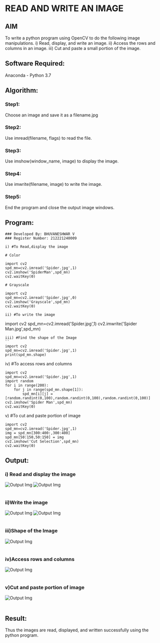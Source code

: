 # READ AND WRITE AN IMAGE
## AIM
To write a python program using OpenCV to do the following image manipulations.
i) Read, display, and write an image.
ii) Access the rows and columns in an image.
iii) Cut and paste a small portion of the image.

## Software Required:
Anaconda - Python 3.7
## Algorithm:
### Step1:
Choose an image and save it as a filename.jpg
### Step2:
Use imread(filename, flags) to read the file.
### Step3:
Use imshow(window_name, image) to display the image.
### Step4:
Use imwrite(filename, image) to write the image.
### Step5:
End the program and close the output image windows.
## Program:
```
### Developed By: BHUVANESHWAR V
### Register Number: 212221240009

i) #To Read,display the image

# Color

import cv2
spd_mn=cv2.imread('Spider.jpg',1)
cv2.imshow('SpiderMan',spd_mn)
cv2.waitKey(0)
```
```
# Grayscale

import cv2
spd_mn=cv2.imread('Spider.jpg',0)
cv2.imshow('Grayscale',spd_mn)
cv2.waitKey(0)
```
```
ii) #To write the image
```
import cv2
spd_mn=cv2.imread('Spider.jpg',1)
cv2.imwrite('Spider Man.jpg',spd_mn)
```
iii) #Find the shape of the Image
``
import cv2
spd_mn=cv2.imread('Spider.jpg',1)
print(spd_mn.shape)
```
iv) #To access rows and columns
```
import cv2
spd_mn=cv2.imread('Spider.jpg',1)
import random
for i in range(200):
    for j in range(spd_mn.shape[1]):
        spd_mn[i][j] = [random.randint(0,100),random.randint(0,100),random.randint(0,100)]
cv2.imshow('Spider Man',spd_mn)
cv2.waitKey(0)
```
v) #To cut and paste portion of image
```
import cv2
spd_mn=cv2.imread('Spider.jpg',1)
img = spd_mn[300:400:,300:400]
spd_mn[50:150,50:150] = img
cv2.imshow('Cut Selection',spd_mn)
cv2.waitKey(0)
```

## Output:

### i) Read and display the image
![Output Img](Output1.jpg)
![Output Img](Output2.jpg)
<br>
<br>

### ii)Write the image
![Output Img](Output3.jpg)
![Output Img](Output4.jpg)
<br>
<br>

### iii)Shape of the Image
![Output Img](Output5.jpg)
<br>
<br>

### iv)Access rows and columns
![Output Img](Output6.jpg)
<br>
<br>

### v)Cut and paste portion of image
![Output Img](Output7.jpg)
<br>
<br>

## Result:
Thus the images are read, displayed, and written successfully using the python program.


